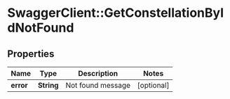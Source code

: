 # SwaggerClient::GetConstellationByIdNotFound

## Properties
Name | Type | Description | Notes
------------ | ------------- | ------------- | -------------
**error** | **String** | Not found message | [optional] 


